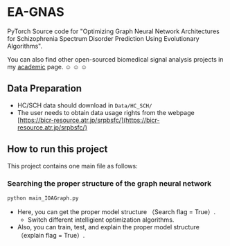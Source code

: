 # EA-GNAS
PyTorch Source code for "Optimizing Graph Neural Network Architectures for Schizophrenia Spectrum Disorder Prediction Using Evolutionary Algorithms".

You can also find other open-sourced biomedical signal analysis projects in my [academic](https://shurun-wang.github.io/) page. :relaxed: :relaxed: :relaxed:

## Data Preparation
 - HC/SCH data should download in
    `Data/HC_SCH/`
 - The user needs to obtain data usage rights from the webpage [https://bicr-resource.atr.jp/srpbsfc/](https://bicr-resource.atr.jp/srpbsfc/)

## How to run this project
This project contains one main file as follows:

### Searching the proper structure of the graph neural network
`python main_IOAGraph.py `
- Here, you can get the proper model structure （Search flag = True）.
  - Switch different intelligient optimization algorithms.
- Also, you can train, test, and explain the proper model structure （explain flag = True）.
